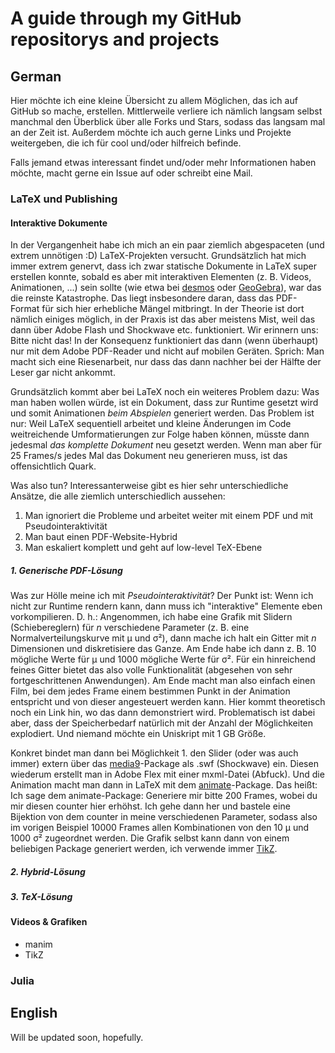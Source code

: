 # A guide through my GitHub repositorys and projects
## German

Hier möchte ich eine kleine Übersicht zu allem Möglichen, das ich auf GitHub so mache, erstellen. Mittlerweile verliere ich nämlich langsam selbst manchmal den Überblick über alle Forks und Stars, sodass das langsam mal an der Zeit ist. Außerdem möchte ich auch gerne Links und Projekte weitergeben, die ich für cool und/oder hilfreich befinde.

Falls jemand etwas interessant findet und/oder mehr Informationen haben möchte, macht gerne ein Issue auf oder schreibt eine Mail.

### LaTeX und Publishing

#### Interaktive Dokumente

In der Vergangenheit habe ich mich an ein paar ziemlich abgespaceten (und extrem unnötigen :D) LaTeX-Projekten versucht. Grundsätzlich hat mich immer extrem genervt, dass ich zwar statische Dokumente in LaTeX super erstellen konnte, sobald es aber mit interaktiven Elementen (z. B. Videos, Animationen, ...) sein sollte (wie etwa bei [desmos](https://learn.desmos.com/sliders) oder [GeoGebra](https://www.geogebra.org)), war das die reinste Katastrophe. Das liegt insbesondere daran, dass das PDF-Format für sich hier erhebliche Mängel mitbringt. In der Theorie ist dort nämlich einiges möglich, in der Praxis ist das aber meistens Mist, weil das dann über Adobe Flash und Shockwave etc. funktioniert. Wir erinnern uns: Bitte nicht das! In der Konsequenz funktioniert das dann (wenn überhaupt) nur mit dem Adobe PDF-Reader und nicht auf mobilen Geräten. Sprich: Man macht sich eine Riesenarbeit, nur dass das dann nachher bei der Hälfte der Leser gar nicht ankommt.

Grundsätzlich kommt aber bei LaTeX noch ein weiteres Problem dazu: Was man haben wollen würde, ist ein Dokument, dass zur Runtime gesetzt wird und somit Animationen *beim Abspielen* generiert werden. Das Problem ist nur: Weil LaTeX sequentiell arbeitet und kleine Änderungen im Code weitreichende Umformatierungen zur Folge haben können, müsste dann jedesmal *das komplette Dokument* neu gesetzt werden. Wenn man aber für 25 Frames/s jedes Mal das Dokument neu generieren muss, ist das offensichtlich Quark. 

Was also tun? Interessanterweise gibt es hier sehr unterschiedliche Ansätze, die alle ziemlich unterschiedlich aussehen:

1.  Man ignoriert die Probleme und arbeitet weiter mit einem PDF und mit Pseudointeraktivität
2.  Man baut einen PDF-Website-Hybrid
3.  Man eskaliert komplett und geht auf low-level TeX-Ebene

##### 1. Generische PDF-Lösung

Was zur Hölle meine ich mit *Pseudointeraktivität*? Der Punkt ist: Wenn ich nicht zur Runtime rendern kann, dann muss ich "interaktive" Elemente eben vorkompilieren. D. h.: Angenommen, ich habe eine Grafik mit Slidern (Schiebereglern) für *n* verschiedene Parameter (z. B. eine Normalverteilungskurve mit μ und σ²), dann mache ich halt ein Gitter mit *n* Dimensionen und diskretisiere das Ganze. Am Ende habe ich dann z. B. 10 mögliche Werte für μ und 1000 mögliche Werte für σ². Für ein hinreichend feines Gitter bietet das also volle Funktionalität (abgesehen von sehr fortgeschrittenen Anwendungen). Am Ende macht man also einfach einen Film, bei dem jedes Frame einem bestimmen Punkt in der Animation entspricht und von dieser angesteuert werden kann. Hier kommt theoretisch noch ein Link hin, wo das dann demonstriert wird. Problematisch ist dabei aber, dass der Speicherbedarf natürlich mit der Anzahl der Möglichkeiten explodiert. Und niemand möchte ein Uniskript mit 1 GB Größe.

Konkret bindet man dann bei Möglichkeit 1. den Slider (oder was auch immer) extern über das [media9](https://ctan.org/pkg/media9)-Package als .swf (Shockwave) ein. Diesen wiederum erstellt man in Adobe Flex mit einer mxml-Datei (Abfuck). Und die Animation macht man dann in LaTeX mit dem [animate](https://ctan.org/pkg/animate)-Package. Das heißt: Ich sage dem animate-Package: Generiere mir bitte 200 Frames, wobei du mir diesen counter hier erhöhst. Ich gehe dann her und bastele eine Bijektion von dem counter in meine verschiedenen Parameter, sodass also im vorigen Beispiel 10000 Frames allen Kombinationen von den 10 μ und 1000 σ² zugeordnet werden. Die Grafik selbst kann dann von einem beliebigen Package generiert werden, ich verwende immer [TikZ](https://www.ctan.org/pkg/pgf).

##### 2. Hybrid-Lösung

##### 3. TeX-Lösung

#### Videos & Grafiken

- manim
- TikZ

### Julia

###

## English
Will be updated soon, hopefully.
